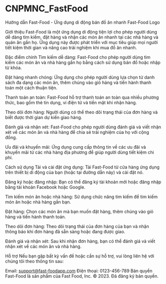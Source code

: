 # CNPMNC_FastFood
Hướng dẫn Fast-Food - Ứng dụng di động bán đồ ăn nhanh
Fast-Food Logo

Giới thiệu
Fast-Food là một ứng dụng di động tiện lợi cho phép người dùng dễ dàng tìm kiếm, đặt hàng và nhận các món ăn nhanh tại các nhà hàng và quán ăn gần họ. Ứng dụng này được phát triển với mục tiêu giúp mọi người tiết kiệm thời gian và nâng cao trải nghiệm khi mua đồ ăn nhanh.

Đặc điểm chính
Tìm kiếm dễ dàng: Fast-Food cho phép người dùng tìm kiếm các món ăn và nhà hàng gần họ bằng cách sử dụng bản đồ hoặc nhập từ khóa.

Đặt hàng nhanh chóng: Ứng dụng cho phép người dùng lựa chọn từ danh sách đa dạng các món ăn, thêm chúng vào giỏ hàng và tiến hành thanh toán một cách thuận tiện.

Thanh toán an toàn: Fast-Food hỗ trợ thanh toán an toàn qua nhiều phương thức, bao gồm thẻ tín dụng, ví điện tử và tiền mặt khi nhận hàng.

Theo dõi đơn hàng: Người dùng có thể theo dõi trạng thái của đơn hàng và biết được thời gian dự kiến giao hàng.

Đánh giá và nhận xét: Fast-Food cho phép người dùng đánh giá và viết nhận xét về các món ăn và nhà hàng để chia sẻ trải nghiệm của họ với cộng đồng.

Ưu đãi và khuyến mãi: Ứng dụng cung cấp thông tin về các ưu đãi và khuyến mãi từ các nhà hàng địa phương để giúp người dùng tiết kiệm chi phí.

Cách sử dụng
Tải và cài đặt ứng dụng: Tải Fast-Food từ cửa hàng ứng dụng trên thiết bị di động của bạn (hoặc tại đường dẫn này) và cài đặt nó.

Đăng ký hoặc đăng nhập: Bạn có thể đăng ký tài khoản mới hoặc đăng nhập bằng tài khoản Facebook hoặc Google.

Tìm kiếm món ăn hoặc nhà hàng: Sử dụng chức năng tìm kiếm để tìm kiếm món ăn hoặc nhà hàng gần bạn.

Đặt hàng: Chọn các món ăn mà bạn muốn đặt hàng, thêm chúng vào giỏ hàng và tiến hành thanh toán.

Theo dõi đơn hàng: Theo dõi trạng thái của đơn hàng của bạn và nhận thông báo khi đơn hàng đã sẵn sàng hoặc đang được giao.

Đánh giá và nhận xét: Sau khi nhận đơn hàng, bạn có thể đánh giá và viết nhận xét về các món ăn và nhà hàng.

Hỗ trợ
Nếu bạn gặp bất kỳ vấn đề hoặc cần sự hỗ trợ, vui lòng liên hệ với chúng tôi theo thông tin sau:

Email: support@fast-foodapp.com
Điện thoại: 0123-456-789
Bản quyền
Fast-Food là sản phẩm của Fast Food, Inc. © 2023. Đã đăng ký bản quyền.
